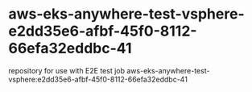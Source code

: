 # aws-eks-anywhere-test-vsphere-e2dd35e6-afbf-45f0-8112-66efa32eddbc-41
repository for use with E2E test job aws-eks-anywhere-test-vsphere:e2dd35e6-afbf-45f0-8112-66efa32eddbc-41
